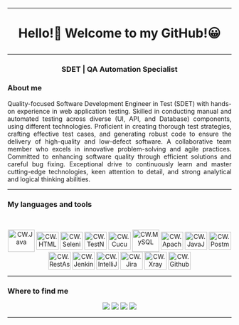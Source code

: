 ____________________________________________________________

<h1 align="center">
 Hello!👋
 Welcome to my GitHub!😀
</h1>
<h2 align="center">

</h2>

______________________________________________
<h3 align="center">
SDET | QA Automation Specialist  
</h3>

### About me

<p align="justify">
Quality-focused Software Development Engineer in Test (SDET) with hands-on experience in web application testing. Skilled in conducting manual and automated testing across diverse (UI, API, and Database) components, using different technologies. Proficient in creating thorough test strategies, crafting effective test cases, and generating robust code to ensure the delivery of high-quality and low-defect software. A collaborative team member who excels in innovative problem-solving and agile practices. Committed to enhancing software quality through efficient solutions and careful bug fixing. Exceptional drive to continuously learn and master cutting-edge technologies, keen attention to detail, and strong analytical and logical thinking abilities. 
</p>

_____________________________________________________________

### My languages and tools


</div>
<div style="display: inline_block"><br>
 <p align="center">
 <img align="center" alt="CW.Java" height="50" width="60" src="https://cdn.jsdelivr.net/gh/devicons/devicon/icons/java/java-original-wordmark.svg">
 <img align="center" alt="CW.HTML" height="40" width="50" src="https://cdn.jsdelivr.net/gh/devicons/devicon/icons/html5/html5-original-wordmark.svg">
 <img align="center" alt="CW.Selenium" height="40" width="50" src="https://cdn.jsdelivr.net/gh/devicons/devicon/icons/selenium/selenium-original.svg">
 <img align="center" alt="CW.TestNG" height="40" width="50" src="https://camo.githubusercontent.com/f42fcbb77f96b4e489be14d027aff028d5efd3c41d0638b1a890d4ce3ca74609/68747470733a2f2f69302e77702e636f6d2f626c6f672e6b6e6f6c6475732e636f6d2f77702d636f6e74656e742f75706c6f6164732f323032302f30312f544553544e472e706e673f726573697a653d313032342532433537362673736c3d31">
 <img align="center" alt="CW.Cucumber" height="40" width="50" src="https://cdn.jsdelivr.net/gh/devicons/devicon/icons/cucumber/cucumber-plain.svg">
 <img align="center" alt="CW.MySQL" height="50" width="60" src="https://cdn.jsdelivr.net/gh/devicons/devicon/icons/mysql/mysql-original-wordmark.svg">
 <img align="center" alt="CW.ApachePOI" height="40" width="50" src="https://camo.githubusercontent.com/0a127d29a580eb5f013de736bf6f7ba0af78146463275b8654b8479d82feafd6/68747470733a2f2f7374617469632e6a61766174706f696e742e636f6d2f6170616368652d706f692f696d616765732f6170616368652d706f692d7475746f7269616c2e706e67">
 <img align="center" alt="CW.JavaJDBC" height="40" width="50" src="https://camo.githubusercontent.com/e12b1462933deb496f899f60405f4922008b9aeedba69f6708ae8e19ae0b610c/68747470733a2f2f6e6568616a61696e3231362e6769746875622e696f2f696d672f6a6462632e706e67">
 <img align="center" alt="CW.Postman" height="40" width="50" src="https://camo.githubusercontent.com/7da26f034e5915d8e953b9e339f3cfa41620073e9fcd3ff6acea43d4175176c1/68747470733a2f2f766f79616765722e706f73746d616e2e636f6d2f6c6f676f2f706f73746d616e2d6c6f676f2d6f72616e67652d737461636b65642e737667">
 <img align="center" alt="CW.RestAssured" height="40" width="50" src="https://avatars.githubusercontent.com/u/19369327?s=200&v=4">
 <img align="center" alt="CW.Jenkins" height="40" width="50" src="https://cdn.jsdelivr.net/gh/devicons/devicon/icons/jenkins/jenkins-original.svg">
 <img align="center" alt="CW.IntelliJ" height="40" width="50" src="https://cdn.jsdelivr.net/gh/devicons/devicon/icons/intellij/intellij-original.svg">
 <img align="center" alt="CW.Jira" height="40" width="50" src="https://cdn.jsdelivr.net/gh/devicons/devicon/icons/jira/jira-original-wordmark.svg">
 <img align="center" alt="CW.Xray" height="40" width="50" src="https://camo.githubusercontent.com/fbd972944eaa74012347b6258db75fce6d1c9ca7159e83cde6db7c7eb2b3a908/68747470733a2f2f63706e672e70696b706e672e636f6d2f706e676c2f732f3536312d353631333333335f63757474696e672d656467652d746573742d6d616e6167656d656e742d677261706869632d64657369676e2d636c69706172742e706e67">
  <img align="center" alt="CW.Github" height="40" width="50" src="https://cdn.jsdelivr.net/gh/devicons/devicon/icons/github/github-original-wordmark.svg">
 </p>
</div>


___________________________________________________________________________________________________________________________________________________________________

### Where to find me

<div>
 <p align="center">
   <a href="https://github.com/CarolineWetzstein" target="_blank"><img src="https://camo.githubusercontent.com/297212f5cfd71f14f1a774a22bfd24b24bfa996aa72f4d941f790c8606ca8f0d/68747470733a2f2f696d672e736869656c64732e696f2f62616467652f4769744875622d2532333132313030452e7376673f267374796c653d666f722d7468652d6261646765266c6f676f3d476974687562266c6f676f436f6c6f723d7768697465" target="_blank"></a>
   <a href="https://discordapp.com/users/1084881427155394700" target="_blank"><img src="https://camo.githubusercontent.com/3f990cfefb64f13d28397fe586c3aa38a81fde585de479205d63c79363ebe07a/68747470733a2f2f696d672e736869656c64732e696f2f62616467652f446973636f72642d3732383944413f7374796c653d666f722d7468652d6261646765266c6f676f3d646973636f7264266c6f676f436f6c6f723d7768697465" target="_blank"></a>
   <a href="https://www.linkedin.com/in/caroline-wetzstein-9a962928a/" target="_blank"><img src="https://camo.githubusercontent.com/c00f87aeebbec37f3ee0857cc4c20b21fefde8a96caf4744383ebfe44a47fe3f/68747470733a2f2f696d672e736869656c64732e696f2f62616467652f2d4c696e6b6564496e2d2532333030373742353f7374796c653d666f722d7468652d6261646765266c6f676f3d6c696e6b6564696e266c6f676f436f6c6f723d7768697465" target="_blank"></a>
   <a href="https://mailto:carolineaswetzstein@gmail.com" target="_blank"><img src="https://camo.githubusercontent.com/927d6b3961fa048ff7303daf291cb5869dfa25018997cf8c1373c2f6a85b1458/68747470733a2f2f696d672e736869656c64732e696f2f62616467652f2d476d61696c2d2532333333333f7374796c653d666f722d7468652d6261646765266c6f676f3d676d61696c266c6f676f436f6c6f723d7768697465" target="_blank"></a>
 </p>
</div>


________________________________________________________________________________________





<!--
**CarolineWetzstein/carolinewetzstein** is a ✨ _special_ ✨ repository because its `README.md` (this file) appears on your GitHub profile.

Here are some ideas to get you started:

- 🔭 I’m currently working on ...
- 🌱 I’m currently learning ...
- 👯 I’m looking to collaborate on ...
- 🤔 I’m looking for help with ...
- 💬 Ask me about ...
- 📫 How to reach me: ...
- 😄 Pronouns: ...
- ⚡ Fun fact: ...
-->
